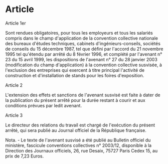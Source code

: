 # Article

  
 Article 1er  
  
 Sont rendues obligatoires, pour tous les employeurs et tous les salariés compris dans le champ d'application de la convention collective nationale des bureaux d'études techniques, cabinets d'ingénieurs-conseils, sociétés de conseils du 15 décembre 1987, tel que défini par l'accord du 21 novembre 1995 tel qu'étendu par arrêté du 8 février 1996, et complété par l'avenant n° 23 du 15 avril 1999, les dispositions de l'avenant n° 27 du 28 janvier 2003 (modification du champ d'application) à la convention collective susvisée, à l'exclusion des entreprises qui exercent à titre principal l'activité de construction et d'installation de stands pour les foires d'exposition.  
  
 Article 2  
  
 L'extension des effets et sanctions de l'avenant susvisé est faite à dater de la publication du présent arrêté pour la durée restant à courir et aux conditions prévues par ledit avenant.  
  
 Article 3  
  
 Le directeur des relations du travail est chargé de l'exécution du présent arrêté, qui sera publié au Journal officiel de la République française.  
  
 Nota. - Le texte de l'avenant susvisé a été publié au Bulletin officiel du ministère, fascicule conventions collectives n° 2003/12, disponible à la Direction des Journaux officiels, 26, rue Desaix, 75727 Paris Cedex 15, au prix de 7,23 Euros.  
  
  
